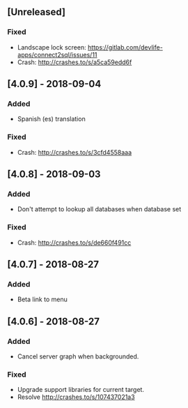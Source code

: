 ## [Unreleased]

### Fixed
- Landscape lock screen: https://gitlab.com/devlife-apps/connect2sql/issues/11
- Crash: http://crashes.to/s/a5ca59edd6f

## [4.0.9] - 2018-09-04

### Added
- Spanish (es) translation

### Fixed
- Crash: http://crashes.to/s/3cfd4558aaa

## [4.0.8] - 2018-09-03

### Added
- Don't attempt to lookup all databases when database set

### Fixed
- Crash: http://crashes.to/s/de660f491cc

## [4.0.7] - 2018-08-27

### Added
- Beta link to menu

## [4.0.6] - 2018-08-27

### Added
- Cancel server graph when backgrounded.

### Fixed
- Upgrade support libraries for current target.
- Resolve http://crashes.to/s/107437021a3